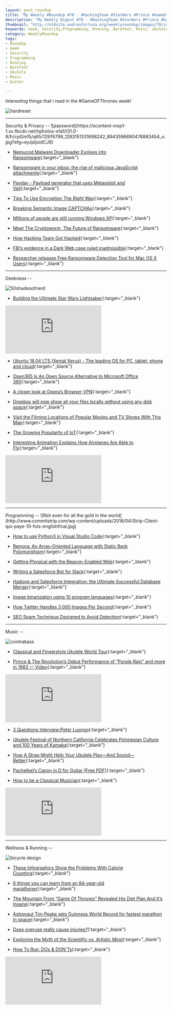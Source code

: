 ```yaml
---
layout: post_roundup
title: "My Weekly #Roundup #70 - #HackingTeam #StarWars #Prince #GameOfThrones"
description: "My Weekly Digest #70 - #HackingTeam #StarWars #Prince #GameOfThrones"
thumbnail: "http://oldsite.andreafortuna.org/weeklyroundup/images/70/cover.jpg"
keywords: Geek, Security,Programming, Running, Barefoot, Music, ukulele, transcription, guitar, GameOfThrones, hackingteam, ransomware
category: WeeklyRoundup
tags: 
- Roundup
- Geek
- Security
- Programming
- Running
- Barefoot
- Ukulele
- Music
- Guitar

---
```

Interesting things that i read in the #GameOFThrones week!

![hardreset](http://oldsite.andreafortuna.org/weeklyroundup/images/70/cover.jpg)
<!-- more -->
<hr/>
Security & Privacy
--
![password](https://scontent-mxp1-1.xx.fbcdn.net/hphotos-xfa1/t31.0-8/fr/cp0/e15/q65/12976798_1283151331698242_8943596690476883454_o.jpg?efg=eyJpIjoidCJ9)

- [Nemucod Malware Downloader Evolves into Ransomware](https://www.infosecisland.com/blogview/24754-Nemucod-Malware-Downloader-Evolves-into-Ransomware.html){:target="_blank"}

- [Ransomware in your inbox: the rise of malicious JavaScript attachments](https://nakedsecurity.sophos.com/2016/04/26/ransomware-in-your-inbox-the-rise-of-malicious-javascript-attachments/){:target="_blank"}

- [Payday - Payload generator that uses Metasploit and Veil](http://www.kitploit.com/2016/04/payday-payload-generator-that-uses.html){:target="_blank"}

- [Tips To Use Encryption The Right Way](http://cloudtweaks.com/2016/04/tips-use-encryption-right-way/){:target="_blank"}

- [Breaking Semantic Image CAPTCHAs](https://www.schneier.com/blog/archives/2016/04/breaking_semant.html){:target="_blank"}

- [Millions of people are still running Windows XP](http://nakedsecurity.sophos.com/2016/04/11/millions-of-people-are-still-running-windows-xp){:target="_blank"}

- [Meet The Cryptoworm, The Future of Ransomware](http://threatpost.com/meet-the-cryptoworm-the-future-of-ransomware/117330/){:target="_blank"}

- [How Hacking Team Got Hacked](https://packetstormsecurity.com/news/view/26551/How-Hacking-Team-Got-Hacked.html){:target="_blank"}

- [FBI’s evidence in a Dark Web case ruled inadmissible](http://thenextweb.com/us/2016/04/21/judge-dismisses-fbis-evidence-child-sexual-abuse-case-obtained-malware/){:target="_blank"}

- [Researcher releases Free Ransomware Detection Tool for Mac OS X Users](http://thehackernews.com/2016/04/ransomware-detection-tool.html){:target="_blank"}


<hr/>
Geekness
--

![50shadesofnerd](https://www.geeksaresexy.net/wp-content/uploads/2016/04/50-nerds-of-grey-01.jpg)

- [Building the Ultimate Star Wars Lightsaber](https://www.geeksaresexy.net/2016/04/19/building-uuate-star-wars-lightsaber/){:target="_blank"}

<div class="video-container">
<iframe src="https://www.youtube.com/embed/W7ImIzJJGEA" frameborder="0" allowfullscreen></iframe>
</div>

- [Ubuntu 16.04 LTS (Xenial Xerus) - The leading OS for PC, tablet, phone and cloud](http://www.kitploit.com/2016/04/ubuntu-1604-lts-xenial-xerus-leading-os.html){:target="_blank"}

- [Open365 Is An Open Source Alternative to Microsoft Office 365](http://lifehacker.com/open365-is-an-open-source-alternative-to-microsoft-offi-1772845018){:target="_blank"}

- [A closer look at Opera’s Browser VPN](http://www.ghacks.net/2016/04/26/a-closer-look-at-operas-browser-vpn/){:target="_blank"}

- [Dropbox will now show all your files locally without using any disk space](http://arstechnica.com/information-technology/2016/04/dropboxs-project-infinite-shows-all-your-files-locally-without-using-any-disk-space/){:target="_blank"}

- [Visit the Filming Locations of Popular Movies and TV Shows With This Map](http://lifehacker.com/visit-the-filming-locations-of-popular-movies-and-tv-sh-1772369291?utm_campaign=socialflow_lifehacker_facebook&utm_source=lifehacker_facebook&utm_medium=socialflow){:target="_blank"}

- [The Growing Popularity of IoT](http://cloudtweaks.com/2016/04/growing-popularity-iot/){:target="_blank"}

- [Interesting Animation Explains How Airplanes Are Able to Fly](http://sploid.gizmodo.com/interesting-animation-explains-how-airplanes-are-able-t-1772075731){:target="_blank"}

<div class="video-container">
<iframe src="https://www.youtube.com/embed/URJWcceup8A" frameborder="0" allowfullscreen></iframe>
</div>


<hr/>
Programming
--
![Not even for all the gold in the world](http://www.commitstrip.com/wp-content/uploads/2016/04/Strip-Client-qui-paye-10-fois-englishfinal.jpg)

- [How to use Python3 in Visual Studio Code](http://www.codeproject.com/Tips/1094003/How-to-use-Python-in-Visual-Studio-Code){:target="_blank"}

- [Remora: An Array-Oriented Language with Static Rank Polymorphism](http://lambda-the-ultimate.org/node/5329){:target="_blank"}

- [Getting Physical with the Beacon-Enabled Web](http://developer.telerik.com/featured/getting-physical-beacon-enabled-web/){:target="_blank"}

- [Writing a Salesforce Bot for Slack](http://coenraets.org/blog/2016/04/salesforce-slack-bot/){:target="_blank"}

- [Hadoop and Salesforce Integration: the Ultimate Successful Database Merger](http://highscalability.com/blog/2016/4/18/hadoop-and-salesforce-integration-the-ultimate-successful-da.html){:target="_blank"}

- [Image binarization using 10 program languages](http://www.codeproject.com/Articles/1094534/Image-binarization-using-program-languages){:target="_blank"}

- [How Twitter Handles 3,000 Images Per Second](http://highscalability.com/blog/2016/4/20/how-twitter-handles-3000-images-per-second.html){:target="_blank"}

- [SEO Spam Technique Designed to Avoid Detection](https://blog.sucuri.net/2016/04/seo-spam-technique-avoid-detection.html){:target="_blank"}

<hr/>
Music
--

![contrabass](https://media.giphy.com/media/AC1S1bSxG7p1m/giphy.gif)

- [Classical and Fingerstyle Ukulele World Tour](http://ukulelelanguages.com/ukulele-world-tour/classical-and-fingerstyle-ukulele-world-tour/){:target="_blank"}

- [Prince & The Revolution’s Debut Performance of “Purple Rain” and more in 1983 — Video](http://forgottenguitar.com/2016/04/27/prince-the-revolutions-debut-performance-of-purple-rain-and-more-in-1983-video/){:target="_blank"}

<div class="video-container">
<iframe src="https://www.youtube.com/embed/s-O-LsD7czo" frameborder="0" allowfullscreen></iframe>
</div>

- [3 Questions Interview:Peter Luongo](http://www.playukulelebyear.com/3-questions-interview/3-questions-interviewpeter-luongo/){:target="_blank"}

- [Ukulele Festival of Northern California Celebrates Polynesian Culture and 100 Years of Kamaka](http://www.ukulelemag.com/stories/news/ukulele-festival-of-northern-california-celebrates-polynesian-culture-and-100-years-of-kamaka){:target="_blank"}

- [How A Strap Might Help Your Ukulele Play—And Sound—Better](http://www.ukulelemag.com/gear-reviews/how-a-strap-might-help-your-ukulele-play-and-sound-better){:target="_blank"}

- [Pachelbel’s Canon in D for Guitar (Free PDF)](http://www.thisisclassicalguitar.com/pachelbels-canon-in-d-for-guitar-free-pdf/){:target="_blank"}

- [How to be a Classical Musician](https://www.youtube.com/watch?v=qi4V6gY8Wf8){:target="_blank"}

<div class="video-container">
<iframe src="https://www.youtube.com/embed/qi4V6gY8Wf8" frameborder="0" allowfullscreen></iframe>
</div>


<hr/>
Wellness & Running  
--

![bicycle design](http://imgs.xkcd.com/comics/timeline_of_bicycle_design.png)

- [These Infographics Show the Problems With Calorie Counting](http://vitals.lifehacker.com/these-infographics-show-the-problems-with-calorie-count-1771540530){:target="_blank"}

- [6 things you can learn from an 84-year-old marathoner](http://www.runnersworld.co.uk/community/6-things-you-can-learn-from-an-84yearold-marathoner/14827.html){:target="_blank"}

- [The Mountain From “Game Of Thrones” Revealed His Diet Plan And It’s Insane](https://www.buzzfeed.com/andyneuenschwander/the-mountain-from-game-of-thrones-revealed-his-diet-plan-and){:target="_blank"}

- [Astronaut Tim Peake sets Guinness World Record for fastest marathon in space](http://www.runnersworld.co.uk/events/astronaut-tim-peake-sets-guinness-world-record-for-fastest-marathon-in-space/14853.html){:target="_blank"}

- [Does overuse really cause injuries?](http://www.runnersworld.co.uk/health/does-overuse-really-cause-injuries/14849.html){:target="_blank"}

- [Exploring the Myth of the Scientific vs. Artistic Mind](http://lifehacker.com/exploring-the-myth-of-the-scientific-vs-artistic-mind-1772317368){:target="_blank"}

- [How To Run: DOs & DON'Ts](https://www.youtube.com/watch?v=8XiwtiDTlYU){:target="_blank"}

<div class="video-container">
<iframe src="https://www.youtube.com/embed/8XiwtiDTlYU" frameborder="0" allowfullscreen></iframe>
</div>




